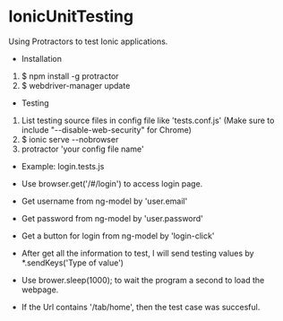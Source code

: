 # IonicUnitTesting
Using Protractors to test Ionic applications.

 - Installation
 1. $ npm install -g protractor
 2. $ webdriver-manager update


- Testing
 1. List testing source files in config file like 'tests.conf.js'
 (Make sure to include "--disable-web-security" for Chrome)
 2. $ ionic serve --nobrowser
 3. protractor 'your config file name'


* Example: login.tests.js

 - Use browser.get('/#/login') to access login page.
 - Get username from ng-model by 'user.email'
 - Get password from ng-model by 'user.password'
 - Get a button for login from ng-model by 'login-click'

 - After get all the information to test,
  I will send testing values by *.sendKeys('Type of value')
 
 - Use brower.sleep(1000);  to wait the program a second to load the webpage.

 - If the Url contains '/tab/home', then the test case was succesful.


    

